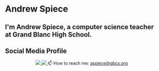 # Andrew Spiece

## I'm Andrew Spiece, a computer science teacher at Grand Blanc High School.

## Social Media Profile
<p align='center'>
<a href="https://www.linkedin.com/in/yourprofile/](https://www.linkedin.com/in/aspiece/">
	       <img src="https://img.shields.io/badge/linkedin-%230077B5.svg?&style=for-the-badge&logo=linkedin&logoColor=white"/>
	   </a>
	   <a href="https://x.xom/andrewspiece">
	       <img src="![X (formerly Twitter) Follow](https://img.shields.io/twitter/follow/:andrewspiece)"/>
	   </a>
	   📫 How to reach me: <a href='mailto:aspiece@gbcs.org'>aspiece@gbcs.org</a>
</p>



<!--
**aspiece/aspiece** is a ✨ _special_ ✨ repository because its `README.md` (this file) appears on your GitHub profile.

Here are some ideas to get you started:

- 🔭 I’m currently working on ...
- 🌱 I’m currently learning ...
- 👯 I’m looking to collaborate on ...
- 🤔 I’m looking for help with ...
- 💬 Ask me about ...
- 📫 How to reach me: ...
- 😄 Pronouns: ...
- ⚡ Fun fact: ...
-->
